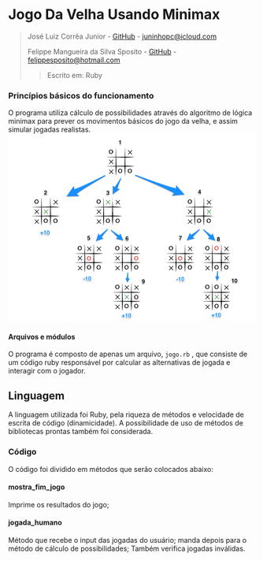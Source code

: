 # Jogo Da Velha Usando Minimax


> José Luiz Corrêa Junior - [GitHub](https://github.com/juninhoojl) - <juninhopc@icloud.com>
> 
> Felippe Mangueira da Silva Sposito - [GitHub](https://github.com/FelippeS) - <felippesposito@hotmail.com>
> > Escrito em: Ruby


### Princípios básicos do funcionamento

O programa utiliza cálculo de possibilidades através do algoritmo de lógica minimax para prever os movimentos básicos do jogo da velha, e assim simular jogadas realistas.
![Minimax](img/minimax.png)

#### Arquivos e módulos
O programa é composto de apenas um arquivo, `jogo.rb` , que consiste de um código ruby responsável por calcular as alternativas de jogada e interagir com o jogador.

## Linguagem
A linguagem utilizada foi Ruby, pela riqueza de métodos e velocidade de escrita de código (dinamicidade). A possibilidade de uso de métodos de bibliotecas prontas também foi considerada.

### Código
O código foi dividido em métodos que serão colocados abaixo:

#### mostra_fim_jogo
Imprime os resultados do jogo;

#### jogada_humano
Método que recebe o input das jogadas do usuário; manda depois para o método de cálculo de possibilidades; Também verifica jogadas inválidas.

####
